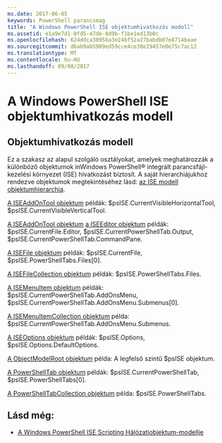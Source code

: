 ```yaml
---
ms.date: 2017-06-05
keywords: PowerShell parancsmag
title: "A Windows PowerShell ISE objektumhivatkozás modell"
ms.assetid: e1a9e7d1-0fd5-47de-8d9b-f1be1ed13b0c
ms.openlocfilehash: 624ddca3895ba3e24bf52a27babdb07e8714baae
ms.sourcegitcommit: d6ab9ab5909ed59cce4ce30e29457e0e75c7ac12
ms.translationtype: MT
ms.contentlocale: hu-HU
ms.lasthandoff: 09/08/2017
---
```

# <a name="windows-powershell-ise-object-model-reference"></a>A Windows PowerShell ISE objektumhivatkozás modell
  
## <a name="object-model-reference"></a>Objektumhivatkozás modell
 Ez a szakasz az alapul szolgáló osztályokat, amelyek meghatározzák a különböző objektumok inWindows PowerShell® integrált parancsfájl-kezelési környezet (ISE) hivatkozást biztosít. A saját hierarchiájukhoz rendezve objektumok megtekintéséhez lásd: [az ISE modell objektumhierarchia](The-ISE-Object-Model-Hierarchy.md).

 [A ISEAddOnTool objektum](The-ISEAddOnTool-Object.md) példák: $psISE.CurrentVisibleHorizontalTool, $psISE.CurrentVisibleVerticalTool.

 [A ISEAddOnTool objektum](The-ISEAddOnTool-Object.md) [a ISEEditor objektum](The-ISEEditor-Object.md) példák: $psISE.CurrentFile.Editor, $psISE.CurrentPowerShellTab.Output, $psISE.CurrentPowerShellTab.CommandPane.

 [A ISEFile objektum](The-ISEFile-Object.md) példák: $psISE.CurrentFile, $psISE.PowerShellTabs.Files\[0\].

 [A ISEFileCollection objektum](The-ISEFileCollection-Object.md) példák: $psISE.PowerShellTabs.Files.

 [A ISEMenuItem objektum](The-ISEMenuItem-Object.md) példák: $psISE.CurrentPowerShellTab.AddOnsMenu, $psISE.CurrentPowerShellTab.AddOnsMenu.Submenus\[0\].

 [A ISEMenuItemCollection objektum](The-ISEMenuItemCollection-Object.md) példa: $psISE.CurrentPowerShellTab.AddOnsMenu.Submenus.

 [A ISEOptions objektum](The-ISEOptions-Object.md) példák: $psISE.Options, $psISE.Options.DefaultOptions.

 [A ObjectModelRoot objektum](The-ObjectModelRoot-Object.md) példa: A legfelső szintű $psISE objektum.

 [A PowerShellTab objektum](The-PowerShellTab-Object.md) példák: $psISE.CurrentPowerShellTab, $psISE.PowerShellTabs\[0\].

 [A PowerShellTabCollection objektum](The-PowerShellTabCollection-Object.md) példa: $psISE.PowerShellTabs.

## <a name="see-also"></a>Lásd még:
- [A Windows PowerShell ISE Scripting Hálózatiobjektum-modellje](The-Windows-PowerShell-ISE-Scripting-Object-Model.md)
